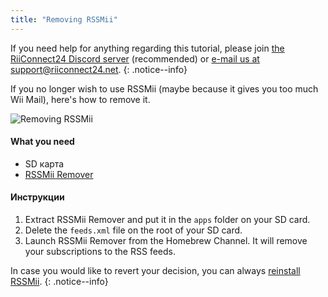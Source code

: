 ```yaml
---
title: "Removing RSSMii"
---
```


If you need help for anything regarding this tutorial, please join [the RiiConnect24 Discord server](https://discord.gg/rc24) (recommended) or [e-mail us at support@riiconnect24.net](mailto:support@riiconnect24.net).
{: .notice--info}

If you no longer wish to use RSSMii (maybe because it gives you too much Wii Mail), here's how to remove it.

![Removing RSSMii](/images/rssmii-remove.png)

#### What you need

* SD карта
* [RSSMii Remover](https://github.com/RiiConnect24/rssmii/releases)

#### Инструкции

1. Extract RSSMii Remover and put it in the `apps` folder on your SD card.
2. Delete the `feeds.xml` file on the root of your SD card.
3. Launch RSSMii Remover from the Homebrew Channel. It will remove your subscriptions to the RSS feeds.

In case you would like to revert your decision, you can always [reinstall RSSMii](rssmii).
{: .notice--info}
